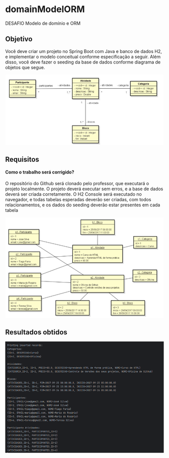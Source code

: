 # domainModelORM
DESAFIO Modelo de domínio e ORM

## Objetivo

Você deve criar um projeto no Spring Boot com Java e banco de dados H2, e implementar o modelo
conceitual conforme especificação a seguir. Além disso, você deve fazer o seeding da base de dados
conforme diagrama de objetos que segue.

<p align="center">
    <a href="https://github.com/jciterceros/domainModelORM" target="blank">
        <img src="https://github.com/jciterceros/domainModelORM/blob/18d4383691ec2c156fe93c9a76156f6e6af7556b/src/main/resources/static/ModeloEntidades.png" width="600" alt="Entities Model" />
    </a>
</p>


## Requisitos
#### Como o trabalho será corrigido?
O repositório do Github será clonado pelo professor, que executará o projeto localmente. O projeto
deverá executar sem erros, e a base de dados deverá ser criada corretamente. O H2 Console será
executado no navegador, e todas tabelas esperadas deverão ser criadas, com todos relacionamentos, e
os dados do seeding deverão estar presentes em cada tabela

<p align="center">
    <a href="https://github.com/jciterceros/domainModelORM" target="blank">
        <img src="https://github.com/jciterceros/domainModelORM/blob/18d4383691ec2c156fe93c9a76156f6e6af7556b/src/main/resources/static/Seeds.PNG" width="600" alt="Seeds" />
    </a>
</p>


## Resultados obtidos

<p align="center">
    <a href="https://github.com/jciterceros/domainModelORM" target="blank">
        <img src="https://github.com/jciterceros/domainModelORM/blob/18d4383691ec2c156fe93c9a76156f6e6af7556b/src/main/resources/static/Output.PNG" width="600" alt="Seeds in database" />
    </a>
</p>